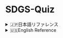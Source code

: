 # SDGS-Quiz

<details>
<summary>
🇯🇵日本語リファレンス
</summary>
<br>
学校のテスト対策で作りました。

## 👨‍🏫 使い方

1. Python環境でmain_jp.pyを実行する。
2. 問題画像が表示され、わかったらどこかのキーを押す。
3. コンソール画面に答えの番号を入力。
4. 3秒後に次の問題が表示される。
5. 17問解いたら終了。

※答えの番号はSDGSロゴの左上に書いてある正式な番号です。詳しくはファイルに同梱されているgoals_jp.txt内、もしくはPythonプログラム内1番上のコメントアウトに記載されています。
</details>

<details>
<summary>
🇺🇸English Reference
</summary>
<br>
I made it in preparation for a school test.

## 👨‍🏫 How to use

1. Python環境でmain_jp.pyを実行する。
2. 問題画像が表示され、わかったらどこかのキーを押す。
3. コンソール画面に答えの番号を入力。
4. 3秒後に次の問題が表示される。
5. 17問解いたら終了。
</details>
